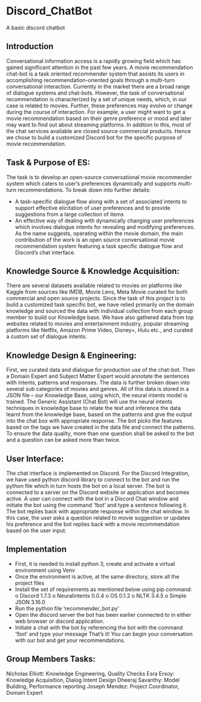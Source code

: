 # Discord_ChatBot
A basic discord chatbot
## Introduction
Conversational information access is a rapidly growing field which has gained significant attention in the past few years. A movie recommendation chat-bot is a task oriented recommender system that assists its users in accomplishing recommendation-oriented goals through a multi-turn conversational interaction. Currently in the market there are a broad range of dialogue systems and chat-bots. However, the task of conversational recommendation is characterized by a set of unique needs, which, in our case is related to movies. Further, these preferences may evolve or change during the course of interaction. For example, a user might want to get a movie recommendation based on their genre preference or mood and later may want to find out about streaming platforms. In addition to this, most of the chat services available are closed source commercial products. Hence we chose to build a customized Discord bot for the specific purpose of movie recommendation.

## Task & Purpose of ES:
The task is to develop an open-source conversational movie recommender system which caters to user’s preferences dynamically and supports multi-turn recommendations. To break down into further details:
-	A task-specific dialogue flow along with a set of associated intents to support effective elicitation of user preferences and to provide suggestions from a large collection of items
-	An effective way of dealing with dynamically changing user preferences which involves dialogue intents for revealing and modifying preferences. 
As the name suggests, operating within the movie domain, the main contribution of the work is an open source conversational movie recommendation system featuring a task specific dialogue flow and Discord’s chat interface. 

## Knowledge Source & Knowledge Acquisition:
There are several datasets available related to movies on platforms like Kaggle from sources like IMDB, Movie Lens, Meta Movie curated for both commercial and open source projects. Since the task of this project is to build a customized task specific bot, we have relied primarily on the domain knowledge and sourced the data with individual collection from each group member to build our Knowledge base. We have also gathered data from top websites related to movies and entertainment industry, popular streaming platforms like Netflix, Amazon Prime Video, Disney+, Hulu etc., and curated a custom set of dialogue intents.

## Knowledge Design & Engineering:
First, we curated data and dialogue for production use of the chat-bot. Then a Domain Expert and Subject Matter Expert would annotate the sentences with intents, patterns and responses. The data is further broken down into several sub categories of movies and genres. All of this data is stored in a JSON file – our Knowledge Base, using which, the neural intents model is trained. The Generic Assistant (Chat Bot) will use the neural intents techniques in knowledge base to relate the text and inference the data learnt from the knowledge base, based on the patterns and give the output into the chat box with appropriate response. The bot picks the features based on the tags we have created in the data file and connect the patterns. To ensure the data quality, more than one question shall be asked to the bot and a question can be asked more than twice. 

## User Interface:
The chat interface is implemented on Discord. For the Discord Integration, we have used python discord library to connect to the bot and run the python file which in turn hosts the bot on a local server. The bot is connected to a server on the Discord website or application and becomes active. A user can connect with the bot in a Discord Chat window and initiate the bot using the command ‘!bot’ and type a sentence following it. The bot replies back with appropriate response within the chat window. In this case, the user asks a question related to movie suggestion or updates his preference and the bot replies back with a movie recommendation based on the user input.

## Implementation

-	First, it is needed to install python 3, create and activate a virtual environment using Venv
-	Once the environment is active, at the same directory, store all the project files
-	Install the set of requirements as mentioned below using pip command:
o	Discord 1.7.3
o	Neuralintents 0.0.4
o	OS 0.1.2
o	NLTK 3.4.5
o	Simple JSON 3.16.0
-	Run the python file ‘recommender_bot.py’
-	Open the discord server the bot has been earlier connected to in either web browser or discord application.
-	Initiate a chat with the bot by referencing the bot with the command ‘!bot’ and type your message
That’s it! You can begin your conversation with our bot and get your recommendations.

## Group Members Tasks:
Nicholas Elliott: Knowledge Engineering, Quality Checks
Esra Ersoy: Knowledge Acquisition, Dialog Intent Design
Dheeraj Savanthy: Model Building, Performance reporting
Joseph Mendez: Project Coordinator, Domain Expert
